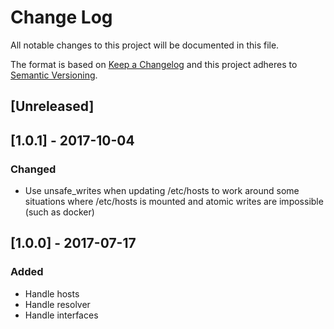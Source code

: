 # Change Log
All notable changes to this project will be documented in this file.

The format is based on [Keep a Changelog](http://keepachangelog.com/)
and this project adheres to [Semantic Versioning](http://semver.org/).

## [Unreleased]

## [1.0.1] - 2017-10-04
### Changed
- Use unsafe_writes when updating /etc/hosts to work around some situations
  where /etc/hosts is mounted and atomic writes are impossible (such as docker)

## [1.0.0] - 2017-07-17
### Added
- Handle hosts
- Handle resolver
- Handle interfaces
